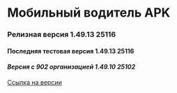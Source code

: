 # Мобильный водитель APK

### Релизная версия 1.49.13 25116

#### Последняя тестовая версия 1.49.13 25116

#### _Версия с 902 организацией 1.49.10 25102_

[Ссылка на версии](https://github.com/PanteoPro/driver_protek/releases)
